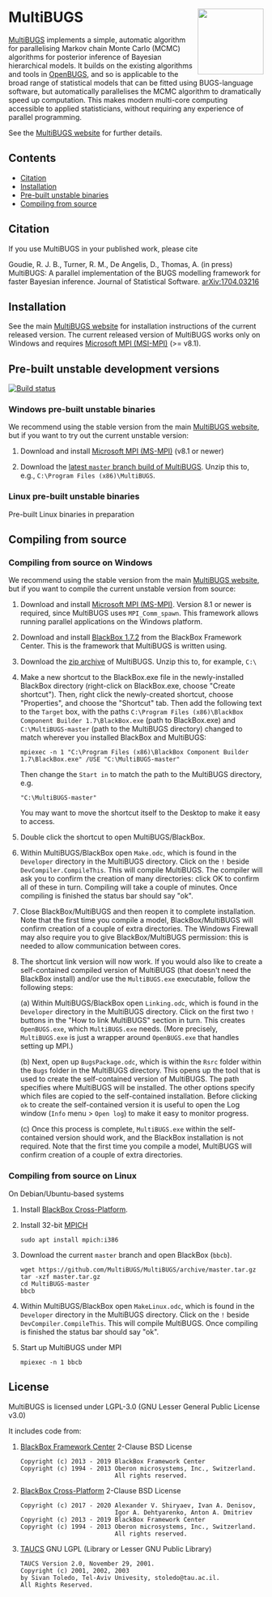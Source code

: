 # MultiBUGS <a href="https://www.multibugs.org"><img src="https://www.multibugs.org/images/logo.svg" align="right" width = 130></a>

[MultiBUGS](https://www.multibugs.org) implements a simple, automatic algorithm for parallelising Markov chain Monte Carlo (MCMC) algorithms for posterior inference of Bayesian hierarchical models. It builds on the existing algorithms and tools in [OpenBUGS](http://www.openbugs.net/), and so is applicable to the broad range of statistical models that can be fitted using BUGS-language software, but automatically parallelises the MCMC algorithm to dramatically speed up computation. This makes modern multi-core computing accessible to applied statisticians, without requiring any experience of parallel programming.

See the [MultiBUGS website](https://www.multibugs.org) for further details.

## Contents

- [Citation](#citation)
- [Installation](#installation)
- [Pre-built unstable binaries](#pre-built-unstable-binaries)
- [Compiling from source](#compiling-from-source)

## Citation

If you use MultiBUGS in your published work, please cite

Goudie, R. J. B., Turner, R. M., De Angelis, D., Thomas, A. (in press) MultiBUGS: A parallel implementation of the BUGS modelling framework for faster Bayesian inference. Journal of Statistical Software. [arXiv:1704.03216](https://arxiv.org/abs/1704.03216)

## Installation

See the main [MultiBUGS website](https://www.multibugs.org) for installation instructions of the current released version.
The current released version of MultiBUGS works only on Windows and requires [Microsoft MPI (MSI-MPI)](https://msdn.microsoft.com/en-us/library/bb524831(v=vs.85).aspx) (>= v8.1).

## Pre-built unstable development versions

[![Build status](https://ci.appveyor.com/api/projects/status/9ewgftojuttkn9jg/branch/master?svg=true)](https://ci.appveyor.com/project/MultiBUGS/multibugs/branch/master)

### Windows pre-built unstable binaries

We recommend using the stable version from the main [MultiBUGS website](https://www.multibugs.org), but if you want to try out the current unstable version:

1. Download and install [Microsoft MPI (MS-MPI)](https://docs.microsoft.com/en-us/message-passing-interface/microsoft-mpi#ms-mpi-downloads) (v8.1 or newer)

2. Download the [latest `master` branch build of MultiBUGS](https://ci.appveyor.com/api/projects/MultiBUGS/MultiBUGS/artifacts/MultiBUGS.zip?branch=master). Unzip this to, e.g., `C:\Program Files (x86)\MultiBUGS`.

### Linux pre-built unstable binaries

Pre-built Linux binaries in preparation

## Compiling from source

### Compiling from source on Windows

We recommend using the stable version from the main [MultiBUGS website](https://www.multibugs.org), but if you want to compile the current unstable version from source:

1. Download and install [Microsoft MPI (MS-MPI)](https://docs.microsoft.com/en-us/message-passing-interface/microsoft-mpi#ms-mpi-downloads). Version 8.1 or newer is required, since MultiBUGS uses `MPI_Comm_spawn`. This framework allows running parallel applications on the Windows platform.

2. Download and install [BlackBox 1.7.2](http://blackboxframework.org/index.php?cID=goto-download-page,en-us) from the BlackBox Framework Center. This is the framework that MultiBUGS is written using.

3. Download the [zip archive](https://github.com/MultiBUGS/MultiBUGS/archive/master.zip) of MultiBUGS. Unzip this to, for example, `C:\`

4. Make a new shortcut to the BlackBox.exe file in the newly-installed BlackBox directory (right-click on BlackBox.exe, choose "Create shortcut"). Then, right click the newly-created shortcut, choose "Properties", and choose the "Shortcut" tab. Then add the following text to the `Target` box, with the paths `C:\Program Files (x86)\BlackBox Component Builder 1.7\BlackBox.exe` (path to BlackBox.exe) and `C:\MultiBUGS-master` (path to the MultiBUGS directory) changed to match wherever you installed BlackBox and MultiBUGS:

    ```
    mpiexec -n 1 "C:\Program Files (x86)\BlackBox Component Builder 1.7\BlackBox.exe" /USE "C:\MultiBUGS-master"
    ```

    Then change the `Start in` to match the path to the MultiBUGS directory, e.g.

    ```
    "C:\MultiBUGS-master"
    ```

    You may want to move the shortcut itself to the Desktop to make it easy to access.

5. Double click the shortcut to open MultiBUGS/BlackBox.

6. Within MultiBUGS/BlackBox open `Make.odc`, which is found in the `Developer` directory in the MultiBUGS directory. Click on the `!` beside `DevCompiler.CompileThis`. This will compile MultiBUGS. The compiler will ask you to confirm the creation of many directories: click OK to confirm all of these in turn. Compiling will take a couple of minutes. Once compiling is finished the status bar should say "ok".

7. Close BlackBox/MultiBUGS and then reopen it to complete installation. Note that the first time you compile a model, BlackBox/MultiBUGS will confirm creation of a couple of extra directories. The Windows Firewall may also require you to give BlackBox/MultiBUGS permission: this is needed to allow communication between cores.

8. The shortcut link version will now work. If you would also like to create a self-contained compiled version of MultiBUGS (that doesn't need the BlackBox install) and/or use the `MultiBUGS.exe` executable, follow the following steps:

   (a) Within MultiBUGS/BlackBox open `Linking.odc`, which is found in the `Developer` directory in the MultiBUGS directory. Click on the first two `!` buttons in the "How to link MultiBUGS" section in turn. This creates `OpenBUGS.exe`, which `MultiBUGS.exe` needs. (More precisely, `MultiBUGS.exe` is just a wrapper around `OpenBUGS.exe` that handles setting up MPI.)

   (b) Next, open up `BugsPackage.odc`, which is within the `Rsrc` folder within the `Bugs` folder in the MultiBUGS directory. This opens up the tool that is used to create the self-contained version of MultiBUGS. The path specifies where MultiBUGS will be installed. The other options specify which files are copied to the self-contained installation. Before clicking `ok` to create the self-contained version it is useful to open the Log window (`Info` menu > `Open log`) to make it easy to monitor progress.

   (c) Once this process is complete, `MultiBUGS.exe` within the self-contained version should work, and the BlackBox installation is not required. Note that the first time you compile a model, MultiBUGS will confirm creation of a couple of extra directories. 

### Compiling from source on Linux

On Debian/Ubuntu-based systems

1. Install [BlackBox Cross-Platform](https://blackbox.oberon.org/download).

2. Install 32-bit [MPICH](https://www.mpich.org)

    ```
    sudo apt install mpich:i386
    ```

3. Download the current `master` branch and open BlackBox (`bbcb`).

    ```
    wget https://github.com/MultiBUGS/MultiBUGS/archive/master.tar.gz
    tar -xzf master.tar.gz
    cd MultiBUGS-master
    bbcb
    ```

4. Within MultiBUGS/BlackBox open `MakeLinux.odc`, which is found in the `Developer` directory in the MultiBUGS directory. Click on the `!` beside `DevCompiler.CompileThis`. This will compile MultiBUGS. Once compiling is finished the status bar should say "ok".

5. Start up MultiBUGS under MPI

    ```
    mpiexec -n 1 bbcb
    ```

## License

MultiBUGS is licensed under LGPL-3.0 (GNU Lesser General Public License v3.0)

It includes code from:

1. [BlackBox Framework Center](http://blackboxframework.org/)
   2-Clause BSD License

    ```
    Copyright (c) 2013 - 2019 BlackBox Framework Center
    Copyright (c) 1994 - 2013 Oberon microsystems, Inc., Switzerland.
                              All rights reserved.
    ```

2. [BlackBox Cross-Platform](https://github.com/bbcb/bbcp)
   2-Clause BSD License

    ```
    Copyright (c) 2017 - 2020 Alexander V. Shiryaev, Ivan A. Denisov,
                              Igor A. Dehtyarenko, Anton A. Dmitriev
    Copyright (c) 2013 - 2019 BlackBox Framework Center
    Copyright (c) 1994 - 2013 Oberon microsystems, Inc., Switzerland.
                              All rights reserved.
    ```

3. [TAUCS](http://www.cs.tau.ac.il/~stoledo/taucs/)
   GNU LGPL (Library or Lesser GNU Public Library)

    ```
    TAUCS Version 2.0, November 29, 2001.
    Copyright (c) 2001, 2002, 2003
    by Sivan Toledo, Tel-Aviv Univesity, stoledo@tau.ac.il.
    All Rights Reserved.
    ````

